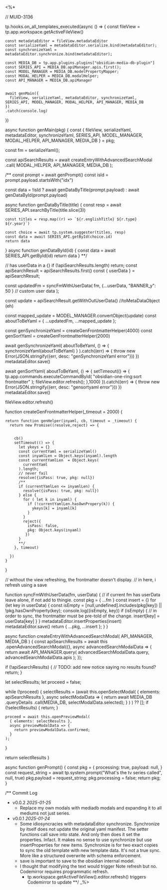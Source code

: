 
<%*

// MUID-3136

tp.hooks.on_all_templates_executed(async () => {
    const fileView = tp.app.workspace.getActiveFileView()
    
    const metadataEditor = fileView.metadataEditor
    const serializeYaml = metadataEditor.serialize.bind(metadataEditor);
    const synchronizeYaml = metadataEditor.synchronize.bind(metadataEditor);
    
    const MEDIA_DB = tp.app.plugins.plugins["obsidian-media-db-plugin"]
    const SERIES_API = MEDIA_DB.apiManager.apis.first();
    const MODEL_MANAGER = MEDIA_DB.modelPropertyMapper;
    const MODAL_HELPER = MEDIA_DB.modalHelper;
    const API_MANAGER = MEDIA_DB.apiManager


    await genMain({
      fileView, serializeYaml, metadataEditor, synchronizeYaml, SERIES_API, MODEL_MANAGER, MODAL_HELPER, API_MANAGER, MEDIA_DB
    })
    .catch(console.log)
})

async function genMain(pkg) {
  const {
      fileView, serializeYaml, metadataEditor, synchronizeYaml, SERIES_API, MODEL_MANAGER, MODAL_HELPER, API_MANAGER, MEDIA_DB
  } = pkg;

  
  const fm = serializeYaml();
  

  const apiSearchResults = await createEntryWithAdvancedSearchModal
    .call(
      MODAL_HELPER,
      API_MANAGER, 
      MEDIA_DB
    );



  /**
  const prompt = await genPrompt()
  const isId = prompt.payload.startsWith("idx")

  const data = !isId ? await genDataByTitle(prompt.payload) :  await genDataById(prompt.payload)
  
  async function genDataByTitle(title) {
    const resp = await SERIES_API.searchByTitle(title.slice(3))
  
    const titles = resp.map((r) => `${r.englishTitle} ${r.type} ${r.year}`)
    
    const choice = await tp.system.suggester(titles, resp)
    const data = await SERIES_API.getById(choice.id)
    return data
  }
  async function genDataById(id) {
    const data = await SERIES_API.getById(id)
    return data
  }
  **/
  
  // has userData in a {}
  if (!apiSearchResults.length) return;
  const apiSearchResult = apiSearchResults.first()
  const { userData } = apiSearchResult;

  const updatedFm = syncFmWithUserData(
    fm,
    {...userData, "BANNER_y": 50 } // custom user data
  );
  
  const update = apiSearchResult.getWithOutUserData()
  //toMetaDataObject (eh)
  
  const mapped_update = MODEL_MANAGER.convertObject(update)
  const aboutToBeYaml = { ...updatedFm, ...mapped_update };

  const genSynchronizeYaml = createGenFrontmatterHelper(4000)
  const genSortYaml = createGenFrontmatterHelper(2000)


  await genSynchronizeYaml(
    aboutToBeYaml, 
    () => {
      synchronizeYaml(aboutToBeYaml)
    }
  ).catch((err) => {
    throw new Error(JSON.stringify({err, desc: "genSynchronizeYaml error"}))
  })
  metadataEditor.save()



  await genSortYaml( aboutToBeYaml, () => {
	  setTimeout(() => {
	    tp.app.commands.executeCommandById(
	      "obsidian-one-ring:sort frontmatter"
	    );
		fileView.editor.refresh();
	  },1000)
  }).catch((err) => {
    throw new Error(JSON.stringify({err, desc: "gensortyaml error"}))
  })
  metadataEditor.save()

  fileView.editor.refresh()

  function createGenFrontmatterHelper(_timeout = 2000) {

    return function genHelper(inyaml, cb, timeout = _timeout) {
      return new Promise((resolve,reject) => {
      

        cb()
        setTimeout(() => {
          let ykeys = {}
          const currentYaml = serializeYaml()
          const inyamlLen = Object.keys(inyaml).length
          const currentYamlLen  = Object.keys(
            currentYaml
          ).length;
          // never fail
          resolve({isPass: true, pkg: null})
          /**
          if (currentYamlLen <= inyamlLen) {
            resolve({isPass: true, pkg: null})
          } else {
            for ( let k in inyaml) {
              if (!currentYamlLen.hasOwnPropery(k)) {
                ykeys[k] = inyaml[k]
              }
            }
            reject({
              isPass: false,
              pkg: Object.keys(inyaml)
             })
          }
          **/
        }, timeout)
  
      })
    }
  }

  // without the view refreshing, the frontmatter doesn't display.
  // in here, i refresh using a save 


  function syncFmWithUserData(fm, userData) {
    // if current fm has userData leave alone, if not add to thingie.
    const pkg = { ...fm }
    const insert = {}
    for (let key in userData) {
      const isEmpty = [null,undefined].includes(pkg[key]) || !pkg.hasOwnProperty(key);
      console.log({isEmpty, key})
      if (isEmpty) {
      // in order to sync, the frontmatter must be pre-told of the change. 
        insert[key] = userData[key]
      }
    }
    metadataEditor.insertProperties(insert)
    metadataEditor.save()
    return { ...pkg, ...insert };
  }
}

async function createEntryWithAdvancedSearchModal(
  API_MANAGER, MEDIA_DB
) {
  const apiSearchResults = await this
  .openAdvancedSearchModal({}, async advancedSearchModalData => {
    return await API_MANAGER.query(
      advancedSearchModalData.query, 
      advancedSearchModalData.apis
    );
  });

  if (!apiSearchResults) {
    // TODO: add new notice saying no results found?
    return;
  }

  let selectResults;
  let proceed = false;

  while (!proceed) {
    selectResults =
      (await this.openSelectModal(
        { elements: apiSearchResults }, 
        async selectModalData => {
          return await MEDIA_DB
            .queryDetails
            .call(MEDIA_DB, selectModalData.selected);
        }
      )
    ) ?? [];
    if (!selectResults) {
      return;
    }

    proceed = await this.openPreviewModal(
      { elements: selectResults }, 
      async previewModalData => {
        return previewModalData.confirmed;
      }
    );
  }

  return selectResults
}

async function genPrompt() {
  const pkg = {
    processing: true,
    payload: null,
  }
  const request_string = await tp.system.prompt("What's the tv series called", null, true)
  pkg.payload = request_string;
  pkg.processing = false;
  return pkg;
}

/** Commit Log
* v0.0.2 *2025-01-25*
  * Replace my own modals with mediadb modals and expanding it to all mediums not just series.
* v0.0.1 *2025-01-24*
  * Some idiosyncracies with metadataEditor synchronize. Synchronize by itself does not update the original yaml manifest. The setter functions call save into state. And only then does it set the properties. Infact. It makes no sense to use synchronize but use insertProperties for new items. Synchronize is for two exact copies to sync the old template with new template data. It's not a true sync. More like a structured overwrite with schema enforcement.
  * save is important to save to the obsidian internal model.
  * I thought that modifying the text would trigger Note refresh but no. Codemirror requires programmatic refresh.
    * tp.workspace.getActiveFileView().editor.refresh() triggers Codemirror to update
**/
_%>
